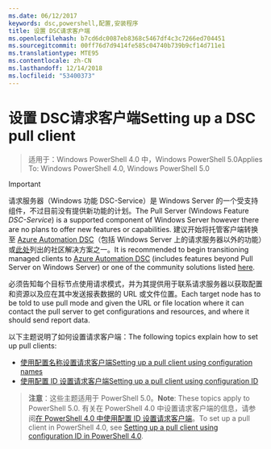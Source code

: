 ```yaml
---
ms.date: 06/12/2017
keywords: dsc,powershell,配置,安装程序
title: 设置 DSC请求客户端
ms.openlocfilehash: b7cd6dc0087eb8368c5467df4c3c7266ed704451
ms.sourcegitcommit: 00ff76d7d9414fe585c04740b739b9cf14d711e1
ms.translationtype: MTE95
ms.contentlocale: zh-CN
ms.lasthandoff: 12/14/2018
ms.locfileid: "53400373"
---
```

# <a name="setting-up-a-dsc-pull-client"></a><span data-ttu-id="a451f-103">设置 DSC请求客户端</span><span class="sxs-lookup"><span data-stu-id="a451f-103">Setting up a DSC pull client</span></span>

> <span data-ttu-id="a451f-104">适用于：Windows PowerShell 4.0 中，Windows PowerShell 5.0</span><span class="sxs-lookup"><span data-stu-id="a451f-104">Applies To: Windows PowerShell 4.0, Windows PowerShell 5.0</span></span>

> [!IMPORTANT]
> <span data-ttu-id="a451f-105">请求服务器（Windows 功能 DSC-Service）是 Windows Server 的一个受支持组件，不过目前没有提供新功能的计划。</span><span class="sxs-lookup"><span data-stu-id="a451f-105">The Pull Server (Windows Feature *DSC-Service*) is a supported component of Windows Server however there are no plans to offer new features or capabilities.</span></span> <span data-ttu-id="a451f-106">建议开始将托管客户端转换至 [Azure Automation DSC](/azure/automation/automation-dsc-getting-started)（包括 Windows Server 上的请求服务器以外的功能）或[此处](pullserver.md#community-solutions-for-pull-service)列出的社区解决方案之一。</span><span class="sxs-lookup"><span data-stu-id="a451f-106">It is recommended to begin transitioning managed clients to [Azure Automation DSC](/azure/automation/automation-dsc-getting-started) (includes features beyond Pull Server on Windows Server) or one of the community solutions listed [here](pullserver.md#community-solutions-for-pull-service).</span></span>

<span data-ttu-id="a451f-107">必须告知每个目标节点使用请求模式，并为其提供用于联系请求服务器以获取配置和资源以及应在其中发送报表数据的 URL 或文件位置。</span><span class="sxs-lookup"><span data-stu-id="a451f-107">Each target node has to be told to use pull mode and given the URL or file location where it can contact the pull server to get configurations and resources, and where it should send report data.</span></span>

<span data-ttu-id="a451f-108">以下主题说明了如何设置请求客户端：</span><span class="sxs-lookup"><span data-stu-id="a451f-108">The following topics explain how to set up pull clients:</span></span>

* [<span data-ttu-id="a451f-109">使用配置名称设置请求客户端</span><span class="sxs-lookup"><span data-stu-id="a451f-109">Setting up a pull client using configuration names</span></span>](pullClientConfigNames.md)
* [<span data-ttu-id="a451f-110">使用配置 ID 设置请求客户端</span><span class="sxs-lookup"><span data-stu-id="a451f-110">Setting up a pull client using configuration ID</span></span>](pullClientConfigID.md)

> <span data-ttu-id="a451f-111">**注意**：这些主题适用于 PowerShell 5.0。</span><span class="sxs-lookup"><span data-stu-id="a451f-111">**Note**: These topics apply to PowerShell 5.0.</span></span> <span data-ttu-id="a451f-112">有关在 PowerShell 4.0 中设置请求客户端的信息，请参阅[在 PowerShell 4.0 中使用配置 ID 设置请求客户端](pullClientConfigID4.md)。</span><span class="sxs-lookup"><span data-stu-id="a451f-112">To set up a pull client in PowerShell 4.0, see [Setting up a pull client using configuration ID in PowerShell 4.0](pullClientConfigID4.md).</span></span>